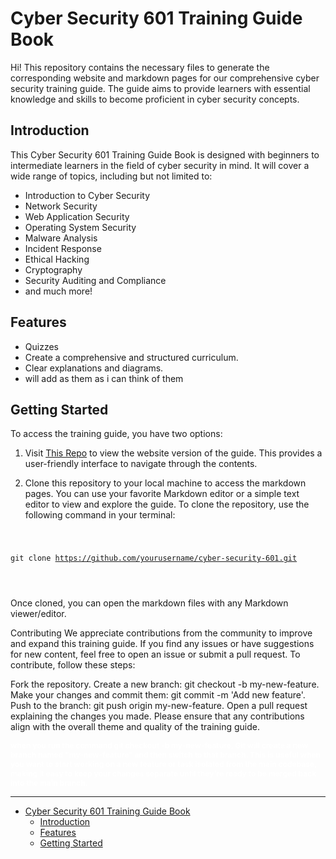 <link rel="stylesheet" href="styles.css">

# Cyber Security 601 Training Guide Book

Hi! This repository contains the necessary files to generate the corresponding website and markdown pages for our comprehensive cyber security training guide. The guide aims to provide learners with essential knowledge and skills to become proficient in cyber security concepts.

## Introduction

This Cyber Security 601 Training Guide Book is designed with beginners to intermediate learners in the field of cyber security in mind. It will cover a wide range of topics, including but not limited to:

- Introduction to Cyber Security
- Network Security
- Web Application Security
- Operating System Security
- Malware Analysis
- Incident Response
- Ethical Hacking
- Cryptography
- Security Auditing and Compliance
- and much more!

## Features

- Quizzes
- Create a comprehensive and structured curriculum.
- Clear explanations and diagrams.
- will add as them as i can think of them

## Getting Started

To access the training guide, you have two options:

1. Visit [This Repo](https://github.com/novaxiophi/securityplusTraining.githubpages.io) to view the website version of the guide. This provides a user-friendly interface to navigate through the contents.

2. Clone this repository to your local machine to access the markdown pages. You can use your favorite Markdown editor or a simple text editor to view and explore the guide. To clone the repository, use the following command in your terminal:

<div >
<pre>
<code>

git clone https://github.com/yourusername/cyber-security-601.git

</code>
</pre>
</div>

Once cloned, you can open the markdown files with any Markdown viewer/editor.

Contributing
We appreciate contributions from the community to improve and expand this training guide. If you find any issues or have suggestions for new content, feel free to open an issue or submit a pull request. To contribute, follow these steps:

Fork the repository.
Create a new branch: git checkout -b my-new-feature.
Make your changes and commit them: git commit -m 'Add new feature'.
Push to the branch: git push origin my-new-feature.
Open a pull request explaining the changes you made.
Please ensure that any contributions align with the overall theme and quality of the training guide.

<span style="color:white;font-weight:700;font-size:12px"> 
    when you run the command git checkout -b my-new-feature, Git will create a new branch named "my-new-feature" and then switch to that branch. This is useful when you want to start working on a new feature or task isolated from the main codebase, making it easy to keep your changes separate until they're ready to be merged back into the main branch.
</span>

---

- [Cyber Security 601 Training Guide Book](#cyber-security-601-training-guide-book)
  - [Introduction](#introduction)
  - [Features](#features)
  - [Getting Started](#getting-started)
